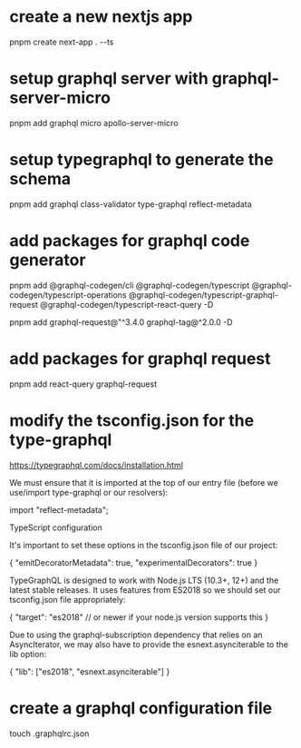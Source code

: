 # create a new nextjs app
pnpm create next-app . --ts

# setup graphql server with graphql-server-micro
pnpm add graphql micro apollo-server-micro

# setup typegraphql to generate the schema

pnpm add graphql class-validator type-graphql reflect-metadata

# add packages for graphql code generator
pnpm add @graphql-codegen/cli @graphql-codegen/typescript @graphql-codegen/typescript-operations @graphql-codegen/typescript-graphql-request @graphql-codegen/typescript-react-query -D

pnpm add graphql-request@"^3.4.0 graphql-tag@^2.0.0 -D

# add packages for graphql request
pnpm add react-query graphql-request 
# modify the tsconfig.json for the type-graphql

https://typegraphql.com/docs/installation.html

We must ensure that it is imported at the top of our entry file (before we use/import type-graphql or our resolvers):

import "reflect-metadata";

TypeScript configuration

It's important to set these options in the tsconfig.json file of our project:

{
  "emitDecoratorMetadata": true,
  "experimentalDecorators": true
}

TypeGraphQL is designed to work with Node.js LTS (10.3+, 12+) and the latest stable releases. It uses features from ES2018 so we should set our tsconfig.json file appropriately:

{
  "target": "es2018" // or newer if your node.js version supports this
}

Due to using the graphql-subscription dependency that relies on an AsyncIterator, we may also have to provide the esnext.asynciterable to the lib option:

{
  "lib": ["es2018", "esnext.asynciterable"]
}

# create a graphql configuration file 
touch .graphqlrc.json